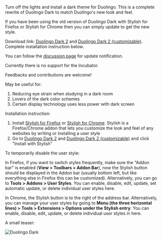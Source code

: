 Turn off the lights and install a dark theme for Duolingo. This is a complete
rewrite of Duolingo Dark to match Duolingo's new look and feel.

If you have been using the old version of Duolingo Dark with Stylish for
Firefox or Stylish for Chrome then you can simply update to get the new style.

Download link: [Duolingo Dark 2](http://userstyles.org/styles/90721/duolingo-dark-2)
and [Duolingo Dark 2 (customizable)](http://userstyles.org/styles/90750/duolingo-dark-2-customizable).
Complete installation instruction below.

You can follow the [discussion page](https://www.duolingo.com/comment/1853274)
for update notification.

Currently there is no support for the Incubator.

Feedbacks and contributions are welcome!


May be useful for:

1. Reducing eye strain when studying in a dark room
2. Lovers of the dark color schemes
3. Certain display technology uses less power with dark screen


Installation instruction:

1. Install [Stylish for Firefox](https://addons.mozilla.org/firefox/addon/stylish/) 
   or [Stylish for Chrome](https://chrome.google.com/webstore/detail/stylish/fjnbnpbmkenffdnngjfgmeleoegfcffe).
   Stylish is a Firefox/Chrome addon that lets you customize the look and feel
   of any websites by writing or installing a user style
2. Go to [Duolingo Dark 2](http://userstyles.org/styles/90721/duolingo-dark-2)
   and [Duolingo Dark 2 (customizable)](http://userstyles.org/styles/90750/duolingo-dark-2-customizable)
   and click "Install with Stylish"


To temporarily disable the user style:

In Firefox, if you want to switch styles frequently, make sure the "Addon bar"
is enabled (**View > Toolbars > Addon Bar**), now the Stylish button should be
displayed in the Addon bar (usually bottom left, but like everything else in
Firefox this can be customized). Alternatively, you can go to 
**Tools > Addons > User Styles**. You can enable, disable, edit, update, set
automatic update, or delete individual user styles here.

In Chrome, the Stylish button is to the right of the address bar.
Alternatively, you can manage your user styles by going to **Menu (the three
horizontal lines) > Tools > Extensions > Options under the Stylish entry**. You
can enable, disable, edit, update, or delete individual user styles in here.


A small teaser:

![Duolingo Dark](http://i.imgur.com/eRXiczS.png)
